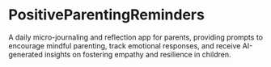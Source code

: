 # PositiveParentingReminders
A daily micro-journaling and reflection app for parents, providing prompts to encourage mindful parenting, track emotional responses, and receive AI-generated insights on fostering empathy and resilience in children.
